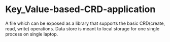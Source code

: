 # Key_Value-based-CRD-application
A file which can be exposed as a library that supports the basic CRD(create, read, write) operations. Data store is meant to local storage for one single process on single laptop.
